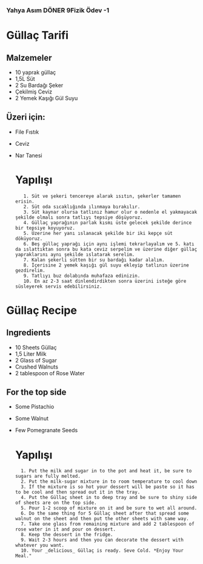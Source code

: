 ### Yahya Asım DÖNER 9Fizik Ödev -1


# Güllaç Tarifi

## Malzemeler
* 10 yaprak güllaç
* 1,5L Süt
* 2 Su Bardağı Şeker
* Çekilmiş Ceviz
* 2 Yemek Kaşığı Gül Suyu
## Üzeri için:
* File Fıstık
* Ceviz
* Nar Tanesi

    # Yapılışı
         1. Süt ve şekeri tencereye alarak ısıtın, şekerler tamamen erisin.
         2. Süt oda sıcaklığında ılınmaya bırakılır.
         3. Süt kaynar olursa tatlınız hamur olur o nedenle el yakmayacak şekilde olmalı sonra tatlıyı tepsiye döşüyoruz.
         4. Güllaç yaprağının parlak kısmı üste gelecek şekilde derince bir tepsiye koyuyoruz.
         5. Üzerine her yanı ıslanacak şekilde bir iki kepçe süt döküyoruz.
         6. Beş güllaç yaprağı için aynı işlemi tekrarlayalım ve 5. katı da ıslattıktan sonra bu kata ceviz serpelim ve üzerine diğer güllaç yapraklarını aynı şekilde ıslatarak serelim.
         7. Kalan şekerli sütten bir su bardağı kadar alalım.
         8. İçerisine 2 yemek kaşığı gül suyu ekleyip tatlının üzerine gezdirelim.
         9. Tatlıyı buz dolabında muhafaza edinizin.
         10. En az 2-3 saat dinlendirdikten sonra üzerini isteğe göre süsleyerek servis edebilirsiniz.

# Güllaç Recipe

## Ingredients
* 10 Sheets Güllaç
* 1,5 Liter Milk
* 2 Glass of Sugar
* Crushed Walnuts
* 2 tablespoon of Rose Water
## For the top side
* Some Pistachio
* Some Walnut
* Few Pomegranate Seeds

    # Yapılışı
        1. Put the milk and sugar in to the pot and heat it, be sure to sugars are fully melted.
        2. Put the milk-sugar mixture in to room temperature to cool down
        3. İf the mixture is so hot your dessert will be paste so it has to be cool and then spread out it in the tray.
        4. Put the Güllaç sheet in to deep tray and be sure to shiny side of sheets are on the top side.
        5. Pour 1-2 scoop of mixture on it and be sure to wet all around.
        6. Do the same thing for 5 Güllaç sheet after that spread some walnut on the sheet and then put the other sheets with same way.
        7. Take one glass from remaining mixture and add 2 tablespoon of rose water in it and pour on dessert.
        8. Keep the dessert in the fridge.
        9. Wait 2-3 hours and then you can decorate the dessert with whatever you want.
        10. Your _delicious_ Güllaç is ready. Seve Cold. *Enjoy Your Meal."




